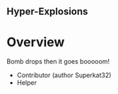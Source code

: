 ## Hyper-Explosions

#  Overview
Bomb drops then it goes booooom!

- Contributor (author Superkat32)
- Helper

